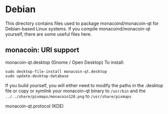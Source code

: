 
Debian
====================
This directory contains files used to package monacoind/monacoin-qt
for Debian-based Linux systems. If you compile monacoind/monacoin-qt yourself, there are some useful files here.

## monacoin: URI support ##


monacoin-qt.desktop  (Gnome / Open Desktop)
To install:

	sudo desktop-file-install monacoin-qt.desktop
	sudo update-desktop-database

If you build yourself, you will either need to modify the paths in
the .desktop file or copy or symlink your monacoin-qt binary to `/usr/bin`
and the `../../share/pixmaps/monacoin128.png` to `/usr/share/pixmaps`

monacoin-qt.protocol (KDE)

